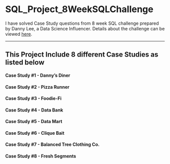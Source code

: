 # SQL_Project_8WeekSQLChallenge

I have solved Case Study questions from 8 week SQL challenge prepared by Danny Lee, a Data Science Influencer. 
Details about the challenge can be viewed [here](https://8weeksqlchallenge.com/getting-started/).
***

## This Project Include 8 different Case Studies as listed below

#### Case Study #1 - Danny’s Diner
#### Case Study #2 - Pizza Runner
#### Case Study #3 - Foodie-Fi
#### Case Study #4 - Data Bank
#### Case Study #5 - Data Mart
#### Case Study #6 - Clique Bait
#### Case Study #7 - Balanced Tree Clothing Co.
#### Case Study #8 - Fresh Segments
